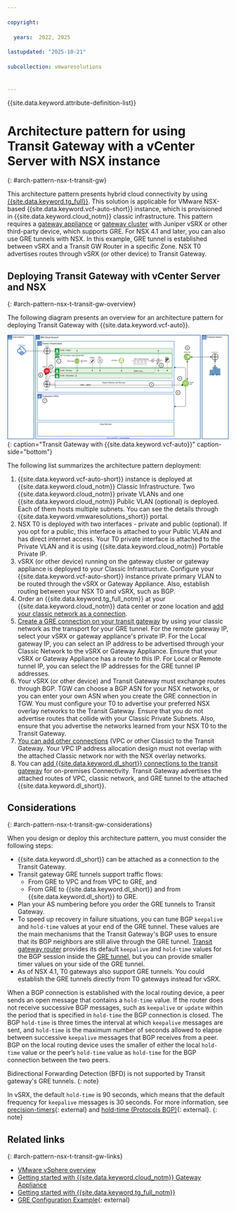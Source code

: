 ```yaml
---

copyright:

  years:  2022, 2025

lastupdated: "2025-10-21"

subcollection: vmwaresolutions


---
```


{{site.data.keyword.attribute-definition-list}}

# Architecture pattern for using Transit Gateway with a vCenter Server with NSX instance
{: #arch-pattern-nsx-t-transit-gw}



This architecture pattern presents hybrid cloud connectivity by using [{{site.data.keyword.tg_full}}](/docs/transit-gateway?topic=transit-gateway-about). This solution is applicable for VMware NSX-based {{site.data.keyword.vcf-auto-short}} instance, which is provisioned in {{site.data.keyword.cloud_notm}} classic infrastructure. This pattern requires a [gateway appliance](/docs/gateway-appliance?topic=gateway-appliance-about) or [gateway cluster](/docs/vmwaresolutions?topic=vmwaresolutions-vc_orderinginstance-addl-clusters#vc_orderinginstance-addl-clusters-gate) with Juniper vSRX or other third-party device, which supports GRE. For NSX 4.1 and later, you can also use GRE tunnels with NSX. In this example, GRE tunnel is established between vSRX and a Transit GW Router in a specific Zone. NSX T0 advertises routes through vSRX (or other device) to Transit Gateway.

## Deploying Transit Gateway with vCenter Server and NSX
{: #arch-pattern-nsx-t-transit-gw-overview}

The following diagram presents an overview for an architecture pattern for deploying Transit Gateway with {{site.data.keyword.vcf-auto}}.

![Transit Gateway with {{site.data.keyword.vcf-auto}}](../../images/arch-pattern-vcs-nsx-t-transit-gw.svg "Transit Gateway with {{site.data.keyword.vcf-auto}}."){: caption="Transit Gateway with {{site.data.keyword.vcf-auto}}" caption-side="bottom"}

The following list summarizes the architecture pattern deployment:

1. {{site.data.keyword.vcf-auto-short}} instance is deployed at {{site.data.keyword.cloud_notm}} Classic Infrastructure. Two {{site.data.keyword.cloud_notm}} private VLANs and one {{site.data.keyword.cloud_notm}} Public VLAN (optional) is deployed. Each of them hosts multiple subnets. You can see the details through {{site.data.keyword.vmwaresolutions_short}} portal.
2. NSX T0 is deployed with two interfaces - private and public (optional). If you opt for a public, this interface is attached to your Public VLAN and has direct internet access. Your T0 private interface is attached to the Private VLAN and it is using {{site.data.keyword.cloud_notm}} Portable Private IP.
3. vSRX (or other device) running on the gateway cluster or gateway appliance is deployed to your Classic Infrastructure. Configure your {{site.data.keyword.vcf-auto-short}} instance private primary VLAN to be routed through the vSRX or Gateway Appliance. Also, establish routing between your NSX T0 and vSRX, such as BGP.
4. Order an {{site.data.keyword.tg_full_notm}} at your {{site.data.keyword.cloud_notm}} data center or zone location and [add your classic network as a connection](/docs/transit-gateway?topic=transit-gateway-adding-connections).
5. [Create a GRE connection on your transit gateway](/docs/transit-gateway?topic=transit-gateway-redundant-gre-connection&interface=ui) by using your classic network as the transport for your GRE tunnel. For the remote gateway IP, select your vSRX or gateway appliance's private IP. For the Local gateway IP, you can select an IP address to be advertised through your Classic Network to the vSRX or Gateway Appliance. Ensure that your vSRX or Gateway Appliance has a route to this IP. For Local or Remote tunnel IP, you can select the IP addresses for the GRE tunnel IP addresses.
6. Your vSRX (or other device) and Transit Gateway must exchange routes through BGP. TGW can choose a BGP ASN for your NSX networks, or you can enter your own ASN when you create the GRE connection in TGW. You must configure your T0 to advertise your preferred NSX overlay networks to the Transit Gateway. Ensure that you do not advertise routes that collide with your Classic Private Subnets. Also, ensure that you advertise the networks learned from your NSX T0 to the Transit Gateway.
7. [You can add other connections](/docs/transit-gateway?topic=transit-gateway-adding-connections) (VPC or other Classic) to the Transit Gateway. Your VPC IP address allocation design must not overlap with the attached Classic network nor with the NSX overlay networks.
8. You can [add {{site.data.keyword.dl_short}} connections to the transit gateway](/docs/transit-gateway?topic=transit-gateway-adding-connections) for on-premises Connectivity. Transit Gateway advertises the attached routes of VPC, classic network, and GRE tunnel to the attached {{site.data.keyword.dl_short}}.

## Considerations
{: #arch-pattern-nsx-t-transit-gw-considerations}

When you design or deploy this architecture pattern, you must consider the following steps:

* {{site.data.keyword.dl_short}} can be attached as a connection to the Transit Gateway.
* Transit gateway GRE tunnels support traffic flows:
   * From GRE to VPC and from VPC to GRE, and
   * From GRE to {{site.data.keyword.dl_short}} and from {{site.data.keyword.dl_short}} to GRE.
* Plan your AS numbering before you order the GRE tunnels to Transit Gateway.
* To speed up recovery in failure situations, you can tune BGP `keepalive` and `hold-time` values at your end of the GRE tunnel. These values are the main mechanisms that the Transit Gateway's BGP uses to ensure that its BGP neighbors are still alive through the GRE tunnel. [Transit gateway router](/docs/transit-gateway) provides its default `keepalive` and `hold-time` values for the BGP session inside the [GRE tunnel](/docs/transit-gateway?topic=transit-gateway-redundant-gre-connection&interface=ui), but you can provide smaller timer values on your side of the GRE tunnel.
* As of NSX 4.1, T0 gateways also support GRE tunnels. You could establish the GRE tunnels directly from T0 gateways instead for vSRX.

When a BGP connection is established with the local routing device, a peer sends an open message that contains a `hold-time` value. If the router does not receive successive BGP messages, such as `keepalive` or `update` within the period that is specified in `hold-time` the BGP connection is closed. The BGP `hold-time` is three times the interval at which `keepalive` messages are sent, and `hold-time` is the maximum number of seconds allowed to elapse between successive `keepalive` messages that BGP receives from a peer. BGP on the local routing device uses the smaller of either the local `hold-time` value or the peer’s `hold-time` value as `hold-time` for the BGP connection between the two peers.

Bidirectional Forwarding Detection (BFD) is not supported by Transit gateway's GRE tunnels.
{: note}

In vSRX, the default `hold-time` is 90 seconds, which means that the default frequency for `keepalive` messages is 30 seconds. For more information, see [precision-timers](https://www.juniper.net/documentation/us/en/software/junos/cli-reference/topics/ref/statement/precision-timers-edit-protocols-bgp.html){: external} and [hold-time (Protocols BGP)](https://www.juniper.net/documentation/us/en/software/junos/cli-reference/topics/ref/statement/hold-time-edit-protocols-bgp.html){: external}.
{: note}

## Related links
{: #arch-pattern-nsx-t-transit-gw-links}

* [VMware vSphere overview](/docs/vmwaresolutions?topic=vmwaresolutions-vs_vsphereoverview)
* [Getting started with {{site.data.keyword.cloud_notm}} Gateway Appliance](/docs/gateway-appliance?topic=gateway-appliance-getting-started-ga)
* [Getting started with {{site.data.keyword.tg_full_notm}}](/docs/transit-gateway?topic=transit-gateway-getting-started)
* [GRE Configuration Example](https://supportportal.juniper.net/s/article/Junos-GRE-Configuration-Example){: external}
